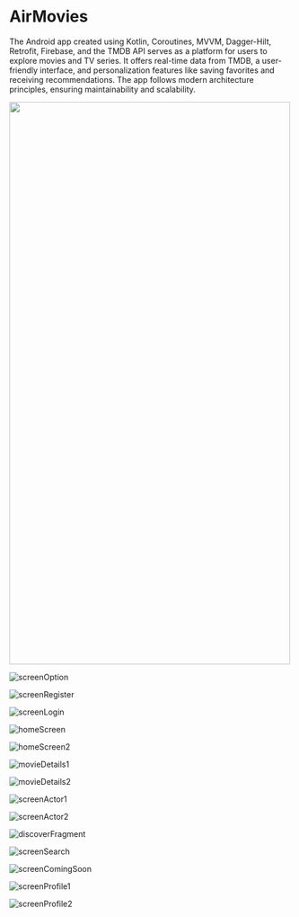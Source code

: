 # AirMovies
The Android app created using Kotlin, Coroutines, MVVM, Dagger-Hilt, Retrofit, Firebase, and the TMDB API serves as a platform for users to explore movies and TV series.
It offers real-time data from TMDB, a user-friendly interface, and personalization features like saving favorites and receiving recommendations.
The app follows modern architecture principles, ensuring maintainability and scalability.

<img src="![screenIntro](https://github.com/tarikcacak/AirMovies/assets/113112797/ea36e4a6-87bd-499c-9d6b-ea9635680e16)" width="500" height="1000">

![screenOption](https://github.com/tarikcacak/AirMovies/assets/113112797/8c086418-5aed-4f4b-8b69-260a196ad4f8)

![screenRegister](https://github.com/tarikcacak/AirMovies/assets/113112797/1183ed63-8bc0-4226-8bf5-fc43b83032d1)

![screenLogin](https://github.com/tarikcacak/AirMovies/assets/113112797/0b1e43a3-6577-4f25-af05-921793bb5a5a)

![homeScreen](https://github.com/tarikcacak/AirMovies/assets/113112797/16693fa6-72d6-4d55-8bbb-6838ea32b65b)

![homeScreen2](https://github.com/tarikcacak/AirMovies/assets/113112797/917db80a-5130-469f-b898-d8bef166bd40)

![movieDetails1](https://github.com/tarikcacak/AirMovies/assets/113112797/24658293-2a6a-434b-bdf9-fe89fc2a8aa8)

![movieDetails2](https://github.com/tarikcacak/AirMovies/assets/113112797/f51603cf-33f1-4990-b527-d53f72c27393)

![screenActor1](https://github.com/tarikcacak/AirMovies/assets/113112797/577e9e24-5940-447c-8f71-c9d96af3cc66)

![screenActor2](https://github.com/tarikcacak/AirMovies/assets/113112797/ef2bf88c-80a2-41b2-8316-4b7d058a96c4)

![discoverFragment](https://github.com/tarikcacak/AirMovies/assets/113112797/5158d6f0-4e81-4e3a-9a8f-66268b824e6a)

![screenSearch](https://github.com/tarikcacak/AirMovies/assets/113112797/6349e2db-d9ab-446e-b9e1-e5342fd58c8f)

![screenComingSoon](https://github.com/tarikcacak/AirMovies/assets/113112797/54a617e7-5293-4767-8579-09d66eab4e0d)

![screenProfile1](https://github.com/tarikcacak/AirMovies/assets/113112797/be59cf86-1c74-435f-81a9-e5834f70f136)

![screenProfile2](https://github.com/tarikcacak/AirMovies/assets/113112797/9d8e82aa-a2bf-4f9d-a43a-d673f87bb5fe)
